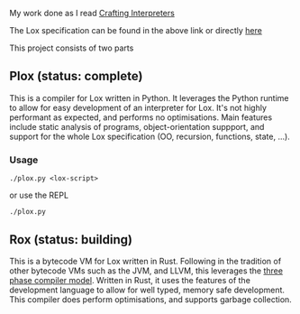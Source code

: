 My work done as I  read [Crafting Interpreters](https://craftinginterpreters.com/)

The Lox specification can be found in the above link or directly [here](https://craftinginterpreters.com/appendix-i.html)

This project consists of two parts

## Plox (status: complete)
This is a compiler for Lox written in Python. It leverages the Python runtime
to allow for easy development of an interpreter for Lox.
It's not highly performant as expected, and performs no optimisations.
Main features include static analysis of programs, object-orientation suppport,
and support for the whole Lox specification (OO, recursion, functions, state, ...).

### Usage
    ./plox.py <lox-script>

or use the REPL

    ./plox.py

## Rox (status: building)
This is a bytecode VM for Lox written in Rust. Following in the 
tradition of other bytecode VMs such as the JVM, and LLVM, this leverages
the [three phase compiler model](https://www.aosabook.org/en/llvm.html). Written in Rust, it uses the features
of the development language to allow for well typed, memory safe development. 
This compiler does perform optimisations, and supports garbage collection.


